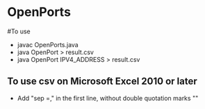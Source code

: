 # OpenPorts

#To use
- javac OpenPorts.java
- java OpenPort > result.csv
- java OpenPort IPV4_ADDRESS > result.csv

## To use csv on Microsoft Excel 2010 or later
- Add "sep =," in the first line, without double quotation marks ""

